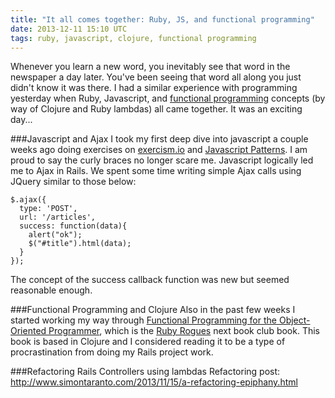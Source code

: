 ```yaml
---
title: "It all comes together: Ruby, JS, and functional programming"
date: 2013-12-11 15:10 UTC
tags: ruby, javascript, clojure, functional programming
---
```


Whenever you learn a new word, you inevitably see that word in the newspaper
a day later.  You've been seeing that word all along you just didn't know it was
there.  I had a similar experience with programming yesterday when Ruby,
Javascript, and [functional
programming](http://en.wikipedia.org/wiki/Functional_programming) concepts (by way of Clojure and Ruby
lambdas) all came together.  It was an exciting day...

###Javascript and Ajax
I took my first deep dive into javascript a couple weeks ago doing exercises on
[exercism.io](http://exercism.io/) and [Javascript
Patterns](http://www.amazon.com/JavaScript-Patterns-Stoyan-Stefanov/dp/0596806752).
I am proud to say the curly braces no longer scare me.  Javascript logically led
me to Ajax in Rails.  We spent some time writing simple Ajax calls using JQuery
similar to those below:

```
$.ajax({
  type: 'POST',
  url: '/articles',
  success: function(data){
    alert("ok");
    $("#title").html(data);
  }
});
```

The concept of the success callback function was new but seemed reasonable
enough.

###Functional Programming and Clojure
Also in the past few weeks I started working my way through
[Functional Programming for the Object-Oriented Programmer](https://leanpub.com/fp-oo),
which is the [Ruby Rogues](http://rubyrogues.com/) next book club book.  This
book is based in Clojure and I considered reading it to be a type of
procrastination from doing my Rails project work.

###Refactoring Rails Controllers using lambdas
Refactoring post: 
http://www.simontaranto.com/2013/11/15/a-refactoring-epiphany.html
